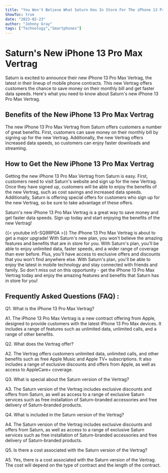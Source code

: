 ```yaml
---
title: "You Won't Believe What Saturn Has In Store For The iPhone 13 Pro Max Vertrag!"
ShowToc: true 
date: "2023-02-23"
author: "Johnny Gray" 
tags: ["Technology","Smartphones"]
---
```

# Saturn's New iPhone 13 Pro Max Vertrag

Saturn is excited to announce their new iPhone 13 Pro Max Vertrag, the latest in their lineup of mobile phone contracts. This new Vertrag offers customers the chance to save money on their monthly bill and get faster data speeds. Here's what you need to know about Saturn's new iPhone 13 Pro Max Vertrag.

## Benefits of the New iPhone 13 Pro Max Vertrag

The new iPhone 13 Pro Max Vertrag from Saturn offers customers a number of great benefits. First, customers can save money on their monthly bill by signing up for the new Vertrag. Additionally, the new Vertrag offers increased data speeds, so customers can enjoy faster downloads and streaming.

## How to Get the New iPhone 13 Pro Max Vertrag

Getting the new iPhone 13 Pro Max Vertrag from Saturn is easy. First, customers need to visit Saturn's website and sign up for the new Vertrag. Once they have signed up, customers will be able to enjoy the benefits of the new Vertrag, such as cost savings and increased data speeds. Additionally, Saturn is offering special offers for customers who sign up for the new Vertrag, so be sure to take advantage of these offers.

Saturn's new iPhone 13 Pro Max Vertrag is a great way to save money and get faster data speeds. Sign up today and start enjoying the benefits of the new Vertrag!

{{< youtube in5-SQ9RP0A >}} 
The iPhone 13 Pro Max Vertrag is about to get a major upgrade! With Saturn's new plan, you won't believe the amazing features and benefits that are in store for you. With Saturn's plan, you'll be able to enjoy unlimited data, faster speeds, and a wider range of coverage than ever before. Plus, you'll have access to exclusive offers and discounts that you won't find anywhere else. With Saturn's plan, you'll be able to enjoy the latest in mobile technology and stay connected with friends and family. So don't miss out on this opportunity - get the iPhone 13 Pro Max Vertrag today and enjoy the amazing features and benefits that Saturn has in store for you!

## Frequently Asked Questions (FAQ) :
Q1. What is the iPhone 13 Pro Max Vertrag?

A1. The iPhone 13 Pro Max Vertrag is a new contract offering from Apple, designed to provide customers with the latest iPhone 13 Pro Max devices. It includes a range of features such as unlimited data, unlimited calls, and a range of other benefits. 

Q2. What does the Vertrag offer?

A2. The Vertrag offers customers unlimited data, unlimited calls, and other benefits such as free Apple Music and Apple TV+ subscriptions. It also includes a range of exclusive discounts and offers from Apple, as well as access to AppleCare+ coverage. 

Q3. What is special about the Saturn version of the Vertrag?

A3. The Saturn version of the Vertrag includes exclusive discounts and offers from Saturn, as well as access to a range of exclusive Saturn services such as free installation of Saturn-branded accessories and free delivery of Saturn-branded products. 

Q4. What is included in the Saturn version of the Vertrag?

A4. The Saturn version of the Vertrag includes exclusive discounts and offers from Saturn, as well as access to a range of exclusive Saturn services such as free installation of Saturn-branded accessories and free delivery of Saturn-branded products. 

Q5. Is there a cost associated with the Saturn version of the Vertrag?

A5. Yes, there is a cost associated with the Saturn version of the Vertrag. The cost will depend on the type of contract and the length of the contract.


